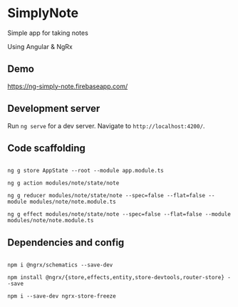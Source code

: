 # SimplyNote

Simple app for taking notes

Using Angular & NgRx

## Demo

https://ng-simply-note.firebaseapp.com/

## Development server

Run `ng serve` for a dev server. Navigate to `http://localhost:4200/`.

## Code scaffolding

```

ng g store AppState --root --module app.module.ts

ng g action modules/note/state/note

ng g reducer modules/note/state/note --spec=false --flat=false --module modules/note/note.module.ts

ng g effect modules/note/state/note --spec=false --flat=false --module modules/note/note.module.ts

```

## Dependencies and config

```

npm i @ngrx/schematics --save-dev

npm install @ngrx/{store,effects,entity,store-devtools,router-store} --save

npm i --save-dev ngrx-store-freeze



```
